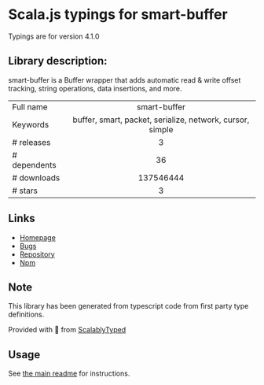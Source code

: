 
# Scala.js typings for smart-buffer

Typings are for version 4.1.0

## Library description:
smart-buffer is a Buffer wrapper that adds automatic read & write offset tracking, string operations, data insertions, and more.

|                    |                 |
| ------------------ | :-------------: |
| Full name          | smart-buffer |
| Keywords           | buffer, smart, packet, serialize, network, cursor, simple |
| # releases         | 3 |
| # dependents       | 36 |
| # downloads        | 137546444 |
| # stars            | 3 |

## Links
- [Homepage](https://github.com/JoshGlazebrook/smart-buffer/)
- [Bugs](https://github.com/JoshGlazebrook/smart-buffer/issues)
- [Repository](https://github.com/JoshGlazebrook/smart-buffer)
- [Npm](https://www.npmjs.com/package/smart-buffer)
    


## Note
This library has been generated from typescript code from first party type definitions.

Provided with :purple_heart: from [ScalablyTyped](https://github.com/oyvindberg/ScalablyTyped)

## Usage
See [the main readme](../../readme.md) for instructions.


